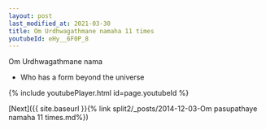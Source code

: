 ```yaml
---
layout: post
last_modified_at: 2021-03-30
title: Om Urdhwagathmane namaha 11 times
youtubeId: eHy__6F0P_8
---
```

 
 
Om Urdhwagathmane nama 
 
 -  Who has a form beyond the universe 
 
  
 
  
 
 
 
 
 
 


{% include youtubePlayer.html id=page.youtubeId %}
 
[Next]({{ site.baseurl }}{% link  split2/_posts/2014-12-03-Om pasupathaye namaha 11 times.md%})
 
